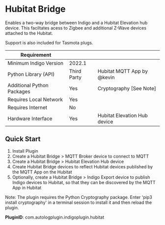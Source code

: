# Hubitat Bridge

Enables a two-way bridge between Indigo and a Hubitat Elevation hub device. This faciltates acess to Zigbee and additional Z-Wave devices attached to the Hubitat.

Support is also included for Tasmota plugs.


| Requirement            |                     |   |
|------------------------|---------------------|---|
| Minimum Indigo Version | 2022.1              |   |
| Python Library (API)   | Third Party         | Hubitat MQTT App by @kevin |
| Additional Python Packages | Yes             | Cryptography [See Note]|
| Requires Local Network | Yes                 |   |
| Requires Internet      | No            	   |   |
| Hardware Interface     | Yes                 | Hubitat Elevation Hub device  |

## Quick Start

1. Install Plugin
3. Create a Hubitat Bridge > MQTT Broker device to connect to MQTT
4. Create a Hubitat Bridge > Hubitat Elevation Hub device
5. Create Hubitat Bridge devices to reflect Hubitat devices published by the MQTT App on the Hubitat
6. Optionally, create a Hubitat Bridge > Indigo Export device to publish Indigo devices to Hubitat, so that they can be discovered by the MQTT App in Hubitat

Note: The plugin requires the Python Cryptography package. Enter 'pip3 install cryptography' in a terminal session to install it and then reload the plugin.


**PluginID**: com.autologplugin.indigoplugin.hubitat

